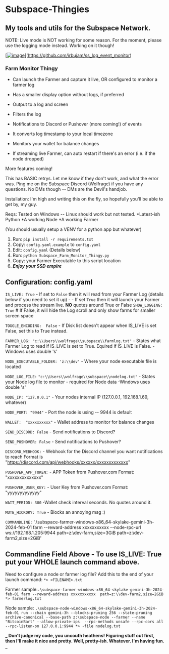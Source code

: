 # Subspace-Thingies

## My tools and utils for the Subspace Network.

NOTE: Live mode is NOT working for some reason.  For the moment, please use the logging mode instead.  Working on it though!

[[![image](https://github.com/wolfrage76/Subspace-Thingies/assets/75458290/aa034718-dfa9-41ea-bc8d-9420ba58ae7a)](https://github.com/irbujam/ss_log_event_monitor)](https://github.com/irbujam/ss_log_event_monitor)


### Farm Monitor Thingy

* Can launch the Farmer and capture it live, OR configured to monitor a farmer log

* Has a smaller display option without logs, if preferred

* Output to a log and screen

* Filters the log

* Notifications to Discord or Pushover (more coming!) of events

* It converts log timestamp to your local timezone

* Monitors your wallet for balance changes

* If streaming live Farmer, can auto restart if there's an error (i.e. if the node dropped)

More features coming!

This has BASIC retrys. Let me know if they don't work, and what the error was.
Ping me on the Subspace Discord (Wolfrage) if you have any questions. No DMs though -- DMs are the Devil's handjob.

Installation:
I'm high and writing this on the fly, so hopefully you'll be able to get by, my guy.

Reqs: Tested on Windows -- Linux should work but not tested.
*Latest-ish Python
*A working Node
*A working Farmer

(You should usually setup a VENV for a python app but whatever)

1. Run: `pip install -r requirements.txt`
2. Copy: `config.yaml.example` to `config.yaml`
3. Edit: `config.yaml` (Details below)
4. Run: `python Subspace_Farm_Monitor_Thingy.py`
5. Copy: your Farmer Executable to this script location
6. ***Enjoy your SSD empire***

## Configuration: config.yaml
`IS_LIVE: True`         - If set to `False` then it will read from your Farmer Log (details below if you need to set it up)
           -            - If set `True` then it will launch your Farmer and process the stream live. 
                         **NO** quotes around True or False
`SHOW_LOGGING: True` # If False, it will hide the Log scroll and only show farms for smaller screen space
                         
`TOGGLE_ENCODING:  False`  - If Disk list doesn't appear when IS_LIVE is set False, set this to True instead.

`FARMER_LOG: "c:\\Users\\wolfrage\\subspace\\farmlog.txt"` - States what Farmer Log to read if IS_LIVE is set to True.  Equired if IS_LIVE is False.
                       -Windows uses double \'s'

`NODE_EXECUTABLE_FOLDER: 'z:\\dev'` - Where your node executable file is located

`NODE_LOG_FILE:` `"c:\\Users\\wolfrage\\subspace\\nodelog.txt"` - States your Node log file to monitor - required for Node data 
                        -Windows uses double \'s'                       

`NODE_IP: "127.0.0.1"`  - Your nodes internal IP (127.0.0.1, 192.168.1.69, whatever)

`NODE_PORT: "9944"`     - Port the node is using -- 9944 is default

`WALLET:  "xxxxxxxxxx"` - Wallet address to monitor for balance changes

`SEND_DISCORD: False`   - Send notifications to Discord?

`SEND_PUSHOVER: False`  - Send notifications to Pushover?

`DISCORD_WEBHOOK:`      - Webhook for the Discord channel you want notifications to reach
                                 Format is "https://discord.com/api/webhooks/xxxxxx/xxxxxxxxxxxxx"
                             
                             
`PUSHOVER_APP_TOKEN:`     - APP Token from Pushover.com  Format: "xxxxxxxxxxxxxx"

`PUSHOVER_USER_KEY:`      - User Key from Pushover.com Format: "yyyyyyyyyyyyy"


`WAIT_PERIOD: 300`        -Wallet check interval seconds.  No quotes around it.

`MUTE_HICKORY: True`      - Blocks an annoying msg :)


`COMMANDLINE:` '.\subspace-farmer-windows-x86_64-skylake-gemini-3h-2024-feb-01 farm --reward-address xxxxxxxxxxx --node-rpc-url ws://192.168.1.205:9944 path=z:\\dev-farm,size=3GiB path=z:\\dev-farm2,size=2GiB'

## Commandline Field Above - To use IS_LIVE: True  put your WHOLE launch command above. 

Need to configure a node or farmer log file?  Add this to the end of your launch command: `*> <FILENAME>.txt`

Farmer sample:```.\subspace-farmer-windows-x86_64-skylake-gemini-3h-2024-feb-01 farm --reward-address xxxxxxxxxxx  path=z:\\dev-farm2,size=2GiB *> farmerlog.txt```

Node sample: ``` .\subspace-node-windows-x86_64-skylake-gemini-3h-2024-feb-01 run --chain gemini-3h --blocks-pruning 256 --state-pruning archive-canonical --base-path z:\subspace-node --farmer --name "BitcoinBart" --allow-private-ips  --rpc-methods unsafe --rpc-cors all --rpc-listen-on 127.0.0.1:9944 *> -file nodelog.txt	```


**_ Don't judge my code, you uncouth heathens! Figuring stuff out first, then I'll make it nice and pretty. Well, pretty-ish. Whatever. I'm having fun. _**
